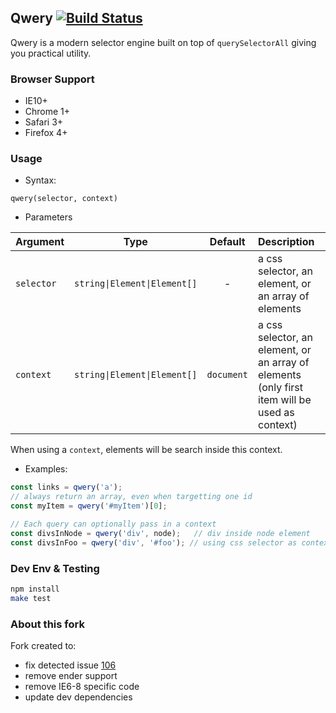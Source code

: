 ## Qwery [![Build Status](https://travis-ci.org/emri99/qwery.svg?branch=master)](https://travis-ci.org/emri99/qwery)

Qwery is a modern selector engine built on top of `querySelectorAll` giving you practical utility.

### Browser Support

  - IE10+
  - Chrome 1+
  - Safari 3+
  - Firefox 4+

### Usage

* Syntax:

```
qwery(selector, context)
```

* Parameters

|Argument|Type|Default|Description|
---|---|:---:|:--|
`selector` | `string\|Element\|Element[]` | - | a css selector, an element, or an array of elements|
`context` | `string\|Element\|Element[]` | `document` | a css selector, an element, or an array of elements (only first item will be used as context)

When using a `context`, elements will be search inside this context.

* Examples:

``` js
const links = qwery('a');
// always return an array, even when targetting one id
const myItem = qwery('#myItem')[0];

// Each query can optionally pass in a context
const divsInNode = qwery('div', node);   // div inside node element
const divsInFoo = qwery('div', '#foo'); // using css selector as context
```


### Dev Env & Testing

``` sh
npm install
make test
```

### About this fork

Fork created to:
* fix detected issue [106](https://github.com/ded/qwery/issues/106)
* remove ender support
* remove IE6-8 specific code
* update dev dependencies


